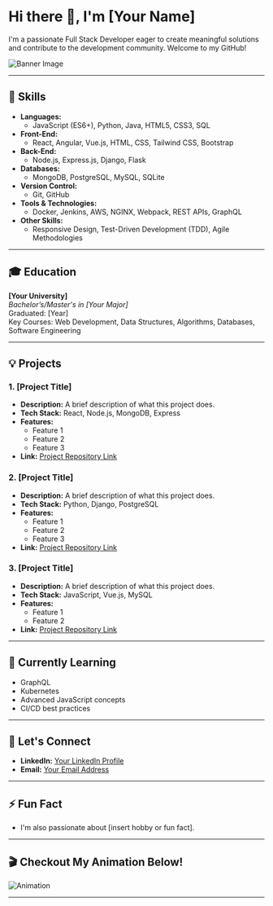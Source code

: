 # Hi there 👋, I'm [Your Name]  
I'm a passionate Full Stack Developer eager to create meaningful solutions and contribute to the development community. Welcome to my GitHub!

![Banner Image](https://example.com/your-banner-image.png)  <!-- Replace this with your image link -->

---

## 🚀 Skills

- **Languages:**  
  - JavaScript (ES6+), Python, Java, HTML5, CSS3, SQL
- **Front-End:**  
  - React, Angular, Vue.js, HTML, CSS, Tailwind CSS, Bootstrap
- **Back-End:**  
  - Node.js, Express.js, Django, Flask
- **Databases:**  
  - MongoDB, PostgreSQL, MySQL, SQLite
- **Version Control:**  
  - Git, GitHub
- **Tools & Technologies:**  
  - Docker, Jenkins, AWS, NGINX, Webpack, REST APIs, GraphQL
- **Other Skills:**  
  - Responsive Design, Test-Driven Development (TDD), Agile Methodologies

---

## 🎓 Education

**[Your University]**  
*Bachelor’s/Master's in [Your Major]*  
Graduated: [Year]  
Key Courses: Web Development, Data Structures, Algorithms, Databases, Software Engineering

---

## 💡 Projects

### 1. **[Project Title]**
   - **Description:** A brief description of what this project does.
   - **Tech Stack:** React, Node.js, MongoDB, Express
   - **Features:**  
     - Feature 1
     - Feature 2
     - Feature 3
   - **Link:** [Project Repository Link](#)

### 2. **[Project Title]**
   - **Description:** A brief description of what this project does.
   - **Tech Stack:** Python, Django, PostgreSQL
   - **Features:**  
     - Feature 1
     - Feature 2
     - Feature 3
   - **Link:** [Project Repository Link](#)

### 3. **[Project Title]**
   - **Description:** A brief description of what this project does.
   - **Tech Stack:** JavaScript, Vue.js, MySQL
   - **Features:**  
     - Feature 1
     - Feature 2
   - **Link:** [Project Repository Link](#)

---

## 🌱 Currently Learning

- GraphQL
- Kubernetes
- Advanced JavaScript concepts
- CI/CD best practices

---

## 💬 Let's Connect

- **LinkedIn:** [Your LinkedIn Profile](#)
- **Email:** [Your Email Address](mailto:youremail@example.com)

---

## ⚡ Fun Fact

- I'm also passionate about [insert hobby or fun fact].

---

## 🎬 Checkout My Animation Below!

![Animation](https://example.com/your-animation.gif)  <!-- Replace with your animation GIF link -->

---

